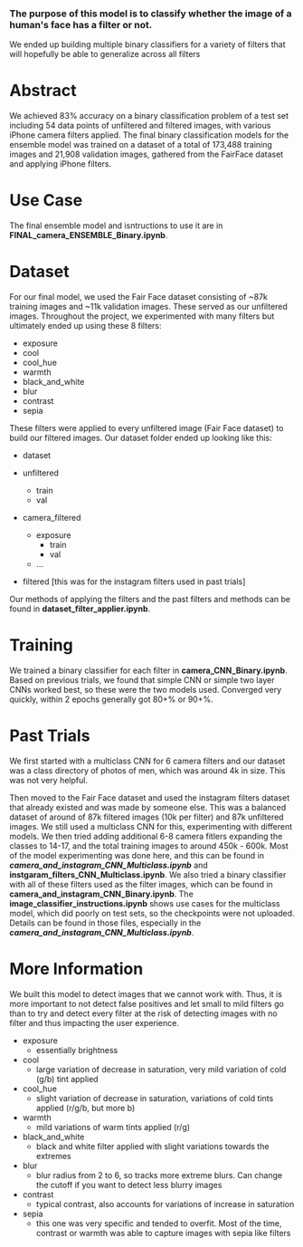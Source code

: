 ### The purpose of this model is to classify whether the image of a human's face has a filter or not.

We ended up building multiple binary classifiers for a variety of filters that will hopefully be able to generalize across all filters

# Abstract

We achieved 83% accuracy on a binary classification problem of a test set including 54 data points of unfiltered and filtered images, with various iPhone camera filters applied. The final binary classification models for the ensemble model was trained on a dataset of a total of 173,488 training images and 21,908 validation images, gathered from the FairFace dataset and applying iPhone filters.

# Use Case

The final ensemble model and isntructions to use it are in **FINAL_camera_ENSEMBLE_Binary.ipynb**.

# Dataset

For our final model, we used the Fair Face dataset consisting of ~87k training images and ~11k validation images. These served as our unfiltered images. Throughout the project, we experimented with many filters but ultimately ended up using these 8 filters:

 - exposure
 - cool
 - cool_hue
 - warmth
 - black_and_white
 - blur
 - contrast
 - sepia

These filters were applied to every unfiltered image (Fair Face dataset) to build our filtered images. Our dataset folder ended up looking like this:

 - dataset
  - unfiltered
     - train
     - val
   
  - camera_filtered
     - exposure
        - train
        - val
     - ...

  - filtered [this was for the instagram filters used in past trials]

Our methods of applying the filters and the past filters and methods can be found in **dataset_filter_applier.ipynb**.

# Training

We trained a binary classifier for each filter in **camera_CNN_Binary.ipynb**. Based on previous trials, we found that simple CNN or simple two layer CNNs worked best, so these were the two models used. Converged very quickly, within 2 epochs generally got 80+% or 90+%.

# Past Trials

We first started with a multiclass CNN for 6 camera filters and our dataset was a class directory of photos of men, which was around 4k in size. This was not very helpful. 

Then moved to the Fair Face dataset and used the instagram filters dataset that already existed and was made by someone else. This was a balanced dataset of around of 87k filtered images (10k per filter) and 87k unfiltered images. We still used a multiclass CNN for this, experimenting with different models. We then tried adding additional 6-8 camera fitlers expanding the classes to 14-17, and the total training images to around 450k - 600k. Most of the model experimenting was done here, and this can be found in _**camera_and_instagram_CNN_Multiclass.ipynb**_ and **instgaram_filters_CNN_Multiclass.ipynb**. We also tried a binary classifier with all of these filters used as the filter images, which can be found in **camera_and_instagram_CNN_Binary.ipynb**. The **image_classifier_instructions.ipynb** shows use cases for the multiclass model, which did poorly on test sets, so the checkpoints were not uploaded. Details can be found in those files, especially in the _**camera_and_instagram_CNN_Multiclass.ipynb**_.

# More Information

We built this model to detect images that we cannot work with. Thus, it is more important to not detect false positives and let small to mild filters go than to try and detect every filter at the risk of detecting images with no filter and thus impacting the user experience.

 - exposure
   - essentially brightness
 - cool
   - large variation of decrease in saturation, very mild variation of cold (g/b) tint applied
 - cool_hue
   - slight variation of decrease in saturation, variations of cold tints applied (r/g/b, but more b)
 - warmth
   - mild variations of warm tints applied (r/g)
 - black_and_white
   - black and white filter applied with slight variations towards the extremes
 - blur
   - blur radius from 2 to 6, so tracks more extreme blurs. Can change the cutoff if you want to detect less blurry images
 - contrast
   - typical contrast, also accounts for variations of increase in saturation
 - sepia
   - this one was very specific and tended to overfit. Most of the time, contrast or warmth was able to capture images with sepia like filters
